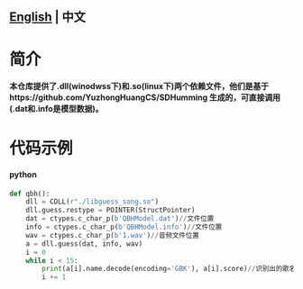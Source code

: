 ## [English](https://github.com/lin-sh/Query-by-humming/blob/main/README.md) | 中文
# 简介
#### 本仓库提供了.dll(winodwss下)和.so(linux下)两个依赖文件，他们是基于https://github.com/YuzhongHuangCS/SDHumming 生成的，可直接调用(.dat和.info是模型数据)。
# 代码示例
#### python
```python
def qbh():
    dll = CDLL(r"./libguess_song.so")
    dll.guess.restype = POINTER(StructPointer)
    dat = ctypes.c_char_p(b'QBHModel.dat')//文件位置
    info = ctypes.c_char_p(b'QBHModel.info')//文件位置
    wav = ctypes.c_char_p(b'1.wav')//音频文件位置
    a = dll.guess(dat, info, wav)
	i = 0
	while i < 15:
		print(a[i].name.decode(encoding='GBK'), a[i].score)//识别出的歌名和其准确率
		i += 1
```
